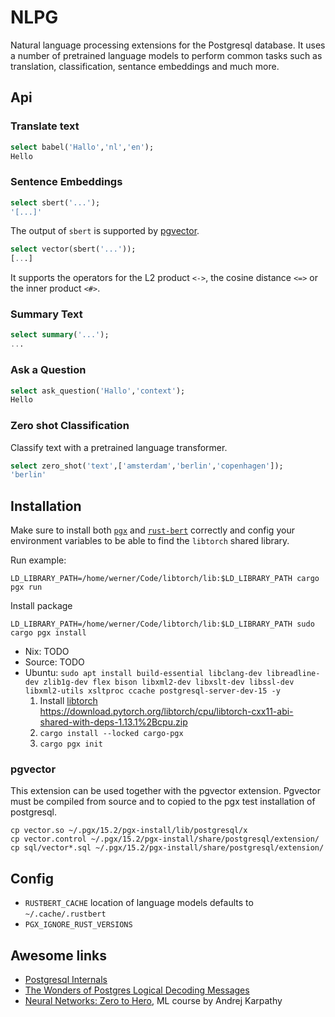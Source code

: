 # NLPG

Natural language processing extensions for the Postgresql database.
It uses a number of pretrained language models to perform common tasks such as
translation, classification, sentance embeddings and much more.


## Api

### Translate text
```sql
select babel('Hallo','nl','en');
Hello
```

### Sentence Embeddings
```sql
select sbert('...');
'[...]'
```

The output of `sbert` is supported by [pgvector](https://github.com/pgvector/pgvector).
```sql
select vector(sbert('...'));
[...]
```
It supports the operators for the L2 product `<->`, the cosine distance `<=>` or the inner product `<#>`.

### Summary Text
```sql
select summary('...');
...
```

### Ask a Question
```sql
select ask_question('Hallo','context');
Hello
```

### Zero shot Classification

Classify text with a pretrained language transformer.

```sql
select zero_shot('text',['amsterdam','berlin','copenhagen']);
'berlin'
```

## Installation

Make sure to install both [`pgx`](https://crates.io/crates/pgx) and [`rust-bert`](https://crates.io/crates/rust-bert) correctly
and config your environment variables to be able to find the `libtorch` shared library.

Run example:

    LD_LIBRARY_PATH=/home/werner/Code/libtorch/lib:$LD_LIBRARY_PATH cargo pgx run

Install package

    LD_LIBRARY_PATH=/home/werner/Code/libtorch/lib:$LD_LIBRARY_PATH sudo cargo pgx install

* Nix: TODO
* Source: TODO
* Ubuntu: `sudo apt install build-essential libclang-dev libreadline-dev zlib1g-dev flex bison libxml2-dev libxslt-dev libssl-dev libxml2-utils xsltproc ccache postgresql-server-dev-15 -y`
   1. Install [libtorch](https://pytorch.org/get-started/locally/) \
      https://download.pytorch.org/libtorch/cpu/libtorch-cxx11-abi-shared-with-deps-1.13.1%2Bcpu.zip
   2. `cargo install --locked cargo-pgx`
   3. `cargo pgx init`

### pgvector
This extension can be used together with the pgvector extension.
Pgvector must be compiled from source and to copied to the pgx test installation of postgresql.

    cp vector.so ~/.pgx/15.2/pgx-install/lib/postgresql/x
    cp vector.control ~/.pgx/15.2/pgx-install/share/postgresql/extension/
    cp sql/vector*.sql ~/.pgx/15.2/pgx-install/share/postgresql/extension/

## Config
* `RUSTBERT_CACHE` location of language models defaults to `~/.cache/.rustbert`
* `PGX_IGNORE_RUST_VERSIONS`

## Awesome links

* [Postgresql Internals](https://postgrespro.com/community/books/internals)
* [The Wonders of Postgres Logical Decoding Messages](https://www.infoq.com/articles/wonders-of-postgres-logical-decoding-messages/)
* [Neural Networks: Zero to Hero](https://karpathy.ai/zero-to-hero.html), ML course by Andrej Karpathy
